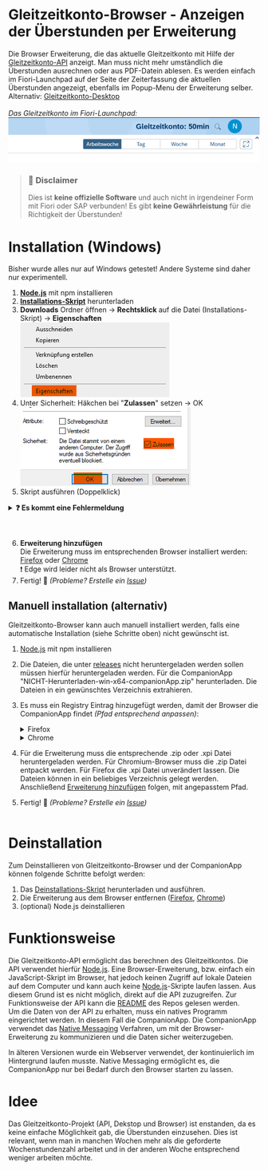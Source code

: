 # Gleitzeitkonto-Browser - Anzeigen der Überstunden per Erweiterung

Die Browser Erweiterung, die das aktuelle Gleitzeitkonto mit Hilfe der [Gleitzeitkonto-API](https://github.com/julius-boettger/gleitzeitkonto-api) anzeigt. Man muss nicht mehr umständlich die Überstunden ausrechnen oder aus PDF-Datein ablesen. Es werden einfach im Fiori-Launchpad auf der Seite der Zeiterfassung die aktuellen Überstunden angezeigt, ebenfalls im Popup-Menu der Erweiterung selber.
Alternativ: [Gleitzeitkonto-Desktop](https://github.com/julius-boettger/gleitzeitkonto-desktop)
<br><br>
*Das Gleitzeitkonto im Fiori-Launchpad:*
<br>
![Gleitzeitkonto im Fiori-Launchpad](./assets/gleitzeitkonto-fiorilaunchpad.png)

> ### 🚨 Disclaimer
> Dies ist **keine offizielle Software** und auch nicht in irgendeiner Form mit Fiori oder SAP verbunden! Es gibt **keine Gewährleistung** für die Richtigkeit der Überstunden!

# Installation (Windows)
Bisher wurde alles nur auf Windows getestet! Andere Systeme sind daher nur experimentell.
1. **[Node.js](https://nodejs.org)** mit npm installieren
2. **[Installations-Skript](https://github.com/NilsPvR/Gleitzeitkonto-Browser/releases/latest/download/install_Gleitzeitkonto-Browser-GUI.hta)** herunterladen
3. **Downloads** Ordner öffnen -> **Rechtsklick** auf die Datei (Installations-Skript) -> **Eigenschaften**<br>
<img src="assets/install-open-properties.png" alt="Screenshot zum öffnen der Eigenschaften"><br>
4. Unter Sicherheit: Häkchen bei "**Zulassen**" setzen -> OK<br>
<img src="assets/installation-allow-external.png" alt="Screenshot zum Zulassen des Installations-Scripts."><br>
5. Skript ausführen (Doppelklick)


<details><summary><b>❓ Es kommt eine Fehlermeldung</b></summary>
    <details><summary><b>Fehler:</b> "Die Sicherheitseinstellungen des Computers..."</summary>
        <i>Die Fehlermeldung sieht folgendermaßen aus:</i><br>
        <img src="assets/installation-script-error.png" alt="Fehlermeldung für Sicherheitseinstellungen des Computers." style="width: 50%;">
        <br><br>
        <ol>
            <li>Installations-Programm schließen</li>
            <li><b>Rechtsklick</b> auf die Datei (Installations-Skript) -> <b>Eigenschaften</b><br>
                <img src="assets/install-open-properties.png" alt="Screenshot zum öffnen der Eigenschaften">
            </li>
            <li>Unter Sicherheit: Häkchen bei "<b>Zulassen</b>" setzen -> OK<br>
                <img src="assets/installation-allow-external.png" alt="Screenshot zum Zulassen des Installations-Scripts.">
            </li>
            <li>Installation erneut starten</li>
        </ol>
    </details>

</details>
<br><br>

6. **Erweiterung hinzufügen**<br>
Die Erweiterung muss im entsprechenden Browser installiert werden: [Firefox](https://github.com/NilsPvR/Gleitzeitkonto-Browser/wiki/Firefox-Installation) oder [Chrome](https://github.com/NilsPvR/Gleitzeitkonto-Browser/wiki/Chrome-Installation)<br>
❗ Edge wird leider nicht als Browser unterstützt.
7. Fertig! 🥳 *(Probleme? Erstelle ein [Issue](https://github.com/NilsPvR/Gleitzeitkonto-Browser/issues))*


## Manuell installation (alternativ)
Gleitzeitkonto-Browser kann auch manuell installiert werden, falls eine automatische Installation (siehe Schritte oben) nicht gewünscht ist.<br>
1. [Node.js](https://nodejs.org) mit npm installieren
2. Die Dateien, die unter [releases](https://github.com/NilsPvR/Gleitzeitkonto-Browser/releases) nicht heruntergeladen werden sollen müssen hierfür heruntergeladen werden. Für die CompanionApp "NICHT-Herunterladen-win-x64-companionApp.zip" herunterladen. Die Dateien in ein gewünschtes Verzeichnis extrahieren.
3. Es muss ein Registry Eintrag hinzugefügt werden, damit der Browser die CompanionApp findet *(Pfad entsprechend anpassen)*:<br>
    <details><summary>Firefox</summary>
    <pre><code>REG ADD "HKEY_CURRENT_USER\Software\Mozilla\NativeMessagingHosts\gleitzeitkonto_browser_companionapp" /ve /t REG_SZ /d "PFAD_ZUM_ORDNER\CompanionApp\manifest.json" /f</code></pre>
    </details>
    <details><summary>Chrome</summary>
    <pre><code>REG ADD "HKEY_CURRENT_USER\Software\Google\Chrome\NativeMessagingHosts\gleitzeitkonto_browser_companionapp" /ve /t REG_SZ /d "PFAD_ZUM_ORDNER\CompanionApp\manifest-chromium.json" /f</code></pre>
    </details>

4. Für die Erweiterung muss die entsprechende .zip oder .xpi Datei heruntergeladen werden. Für Chromium-Browser muss die .zip Datei entpackt werden. Für Firefox die .xpi Datei unverändert lassen. Die Dateien können in ein beliebiges Verzeichnis gelegt werden. Anschließend [Erweiterung hinzufügen](#installation-windows) folgen, mit angepasstem Pfad.
5. Fertig! 🥳 *(Probleme? Erstelle ein [Issue](https://github.com/NilsPvR/Gleitzeitkonto-Browser/issues))*
<br><br>

# Deinstallation
Zum Deinstallieren von Gleitzeitkonto-Browser und der CompanionApp können folgende Schritte befolgt werden:
1. Das [Deinstallations-Skript](https://github.com/NilsPvR/Gleitzeitkonto-Browser/releases/latest/download/uninstall_Gleitzeitkonto-Browser-GUI.hta) herunterladen und ausführen.<br>
2. Die Erweiterung aus dem Browser entfernen ([Firefox](https://support.mozilla.org/de/kb/addons-deaktivieren-oder-deinstallieren), [Chrome](https://support.google.com/chrome_webstore/answer/2664769?hl=de))
3. (optional) Node.js deinstallieren

# Funktionsweise

Die Gleitzeitkonto-API ermöglicht das berechnen des Gleitzeitkontos. Die API verwendet hierfür [Node.js](https://nodejs.org/). Eine Browser-Erweiterung, bzw. einfach ein JavaScript-Skript im Browser, hat jedoch keinen Zugriff auf lokale Dateien auf dem Computer und kann auch keine [Node.js](https://nodejs.org/)-Skripte laufen lassen. Aus diesem Grund ist es nicht möglich, direkt auf die API zuzugreifen. Zur Funktionsweise der API kann die [README](https://github.com/julius-boettger/gleitzeitkonto-api#readme) des Repos gelesen werden.<br>
Um die Daten von der API zu erhalten, muss ein natives Programm eingerichtet werden. In diesem Fall die CompanionApp. Die CompanionApp verwendet das [Native Messaging](https://developer.mozilla.org/en-US/docs/Mozilla/Add-ons/WebExtensions/Native_messaging) Verfahren, um mit der Browser-Erweiterung zu kommunizieren und die Daten sicher weiterzugeben.<br>

In älteren Versionen wurde ein Webserver verwendet, der kontinuierlich im Hintergrund laufen musste. Native Messaging ermöglicht es, die CompanionApp nur bei Bedarf durch den Browser starten zu lassen.<br>

# Idee
Das Gleitzeitkonto-Projekt (API, Dekstop und Browser) ist enstanden, da es keine einfache Möglichkeit gab, die Überstunden einzusehen. Dies ist relevant, wenn man in manchen Wochen mehr als die geforderte Wochenstundenzahl arbeitet und in der anderen Woche entsprechend weniger arbeiten möchte.
